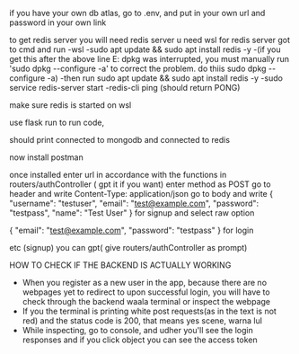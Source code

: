 if you have your own db atlas, go to .env, and put in your own url and password in your own link

to get redis server you will need redis server u need wsl for redis server got to cmd and run -wsl -sudo apt update && sudo apt install redis -y -(if you get this after the above line E: dpkg was interrupted, you must manually run 'sudo dpkg --configure -a' to correct the problem. do thiis sudo dpkg --configure -a) -then run sudo apt update && sudo apt install redis -y -sudo service redis-server start -redis-cli ping (should return PONG)

make sure redis is started on wsl

use flask run to run code,

should print connected to mongodb and connected to redis

now install postman

once installed enter url in accordance with the functions in routers/authController ( gpt it if you want) enter method as POST go to header and write Content-Type: application/json go to body and write { "username": "testuser", "email": "test@example.com", "password": "testpass", "name": "Test User" } for signup and select raw option

{ "email": "test@example.com", "password": "testpass" } for login

etc (signup) you can gpt( give routers/authController as prompt) 

HOW TO CHECK IF THE BACKEND IS ACTUALLY WORKING
- When you register as a new user in the app, because there are no webpages yet to redirect to upon successful login, you will have to check through the backend waala terminal or inspect the webpage
- If you the terminal is printing white post requests(as in the text is not red) and the status code is 200, that means yes scene, warna lul
- While inspecting, go to console, and udher you'll see the login responses and if you click object you can see the access token

